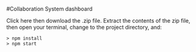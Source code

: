 #Collaboration System dashboard

Click here then download the .zip file.
Extract the contents of the zip file, then open your terminal, change to the project directory, and:

```
> npm install
> npm start
```
